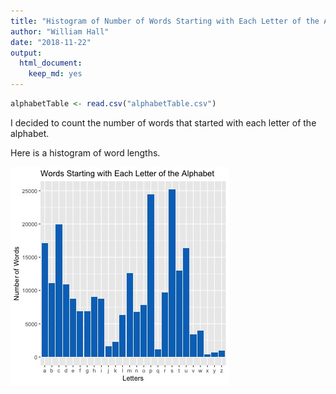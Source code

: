 ```yaml
---
title: "Histogram of Number of Words Starting with Each Letter of the Alphabet"
author: "William Hall"
date: "2018-11-22"
output:
  html_document:
    keep_md: yes
---
```




```r
alphabetTable <- read.csv("alphabetTable.csv")
```

I decided to count the number of words that started with each letter of the alphabet.

Here is a histogram of word lengths.

![*Fig. 1* Words Starting with Each Letter of the Alphabet](alphaLetterPlot.jpg)


